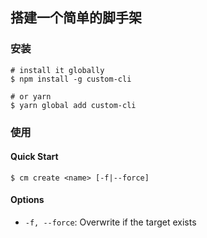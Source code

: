 ## 搭建一个简单的脚手架

### 安装

```shell
# install it globally
$ npm install -g custom-cli

# or yarn
$ yarn global add custom-cli
```

### 使用 

#### Quick Start 

```shell
$ cm create <name> [-f|--force]
```

#### Options

- `-f, --force`: Overwrite if the target exists